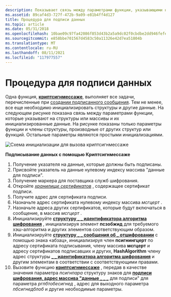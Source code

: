```yaml
---
description: Показывает связь между параметрами функции, указывающими на структуры или массивы, и их инициализированные данные.
ms.assetid: 89caf4d3-727f-472b-9a09-e81b4ff4d127
title: Процедура для подписи данных
ms.topic: article
ms.date: 05/31/2018
ms.openlocfilehash: 10bae09c97fa42086f853d43b2a5a9dc02f0cbdbe2dd946fefe5d39e28a32104
ms.sourcegitcommit: e858bbe701567d4583c50a11326e42d7ea51804b
ms.translationtype: MT
ms.contentlocale: ru-RU
ms.lasthandoff: 08/11/2021
ms.locfileid: "117977557"
---
```

# <a name="procedure-for-signing-data"></a>Процедура для подписи данных

Одна функция, [**криптсигнмессаже**](/windows/desktop/api/Wincrypt/nf-wincrypt-cryptsignmessage), выполняет все задачи, перечисленные при [создании подписанного сообщения](creating-a-signed-message.md). Тем не менее, все еще необходимо инициализировать структуры и другие данные. На следующем рисунке показана связь между параметрами функции, которые указывают на структуры или массивы и их инициализированные данные. На рисунке показаны только параметры функции и члены структуры, производные от других структур или функций. Остальные параметры являются простыми инициализациями.

![Схема инициализации для вызова криптсигнмессаже](images/crypsign.png)

**Подписывание данных с помощью Криптсигнмессаже**

1.  Получение указателя на данные, которые должны быть подписаны.
2.  Присвойте указатель на данные нулевому индексу массива "данные для подписи".
3.  Получение маркера для поставщика служб шифрования.
4.  Откройте [*хранилище сертификатов*](../secgloss/c-gly.md) , содержащее сертификат подписи.
5.  Получите адрес для сертификата подписи.
6.  Назначьте адрес сертификата нулевому индексу массива *мсгцерт* .
7.  Назначьте адреса других сертификатов, которые будут включаться в сообщение, в массив *мсгцерт* .
8.  Инициализируйте [**структуру \_ \_ идентификатора алгоритма шифрования**](/windows/desktop/api/Wincrypt/ns-wincrypt-crypt_algorithm_identifier) , инициализируя элемент **псзобжид** для требуемого хэш-алгоритма и других элементов соответствующим образом.
9.  Инициализируйте [**структуру \_ \_ сообщения об \_ отшифровании**](/windows/desktop/api/Wincrypt/ns-wincrypt-crypt_sign_message_para) с помощью знака «абзац», инициализируя член **псигнингцерт** по адресу сертификата подписывания, члену массива **мсгцерт** и адресу сертификатов подписавших и других, **HashAlgorithm** члену адрес структуры [**\_ \_ идентификатора алгоритма шифрования**](/windows/desktop/api/Wincrypt/ns-wincrypt-crypt_algorithm_identifier) и другим элементам в соответствии с соответствующими правами.
10. Вызовите функцию [**криптсигнмессаже**](/windows/desktop/api/Wincrypt/nf-wincrypt-cryptsignmessage) , передав в качестве значения параметра *псигнпара* структуру знаков для [**подписи шифрования, адрес массива "данные \_ \_ \_**](/windows/desktop/api/Wincrypt/ns-wincrypt-crypt_sign_message_para) для подписи" для параметра *ргпбтобесигнед* , адрес для выходного параметра *пбсигнедблоб* и другие необходимые параметры.

 

 
